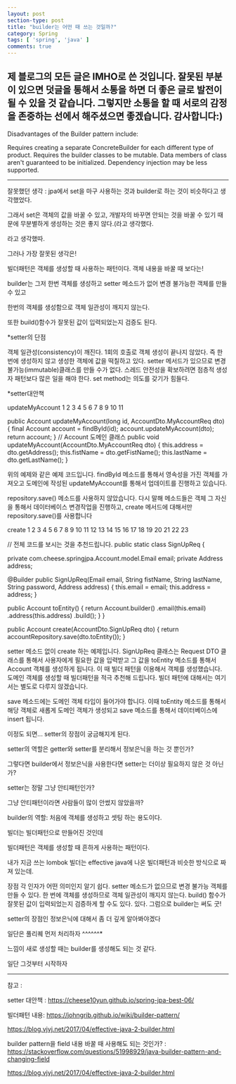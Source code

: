```yaml
---
layout: post
section-type: post
title: "builder는 어떤 때 쓰는 것일까?"
category: Spring
tags: [ 'spring', 'java' ]
comments: true
---
```

제 블로그의 모든 글은 IMHO로 쓴 것입니다.
잘못된 부분이 있으면 덧글을 통해서 소통을 하면 더 좋은 글로 발전이 될 수 있을 것 같습니다.
그렇지만 소통을 할 때 서로의 감정을 존중하는 선에서 해주셨으면 좋겠습니다.
감사합니다:)
---
Disadvantages of the Builder pattern include:

Requires creating a separate ConcreteBuilder for each different type of product.
Requires the builder classes to be mutable.
Data members of class aren't guaranteed to be initialized.
Dependency injection may be less supported.



---

잘못했던 생각 :
jpa에서 set을 마구 사용하는 것과 builder로 하는 것이 비슷하다고 생각했었다.

그래서 set은 객체의 값을 바꿀 수 있고, 개발자의 바꾸면 안되는 것을 바꿀 수 있기 때문에 무분별하게 생성하는 것은 좋지 않다.(라고 생각했다.





라고 생각했따.



그러나
가장 잘못된 생각은!

빌더패턴은 객체를 생성할 때 사용하는 패턴이다. 객체 내용을  바꿀 때 보다는!



builder는 그저 한번 객체를 생성하고 setter 메소드가 없어 변경 불가능한 객체를 만들 수 있고

한번의 객체를 생성함으로 객체 일관성이 깨지지 않는다.

또한 build()함수가 잘못된 값이 입력되었는지 검증도 된다.



*setter의 단점

객체 일관성(consistency)이 깨진다.
1회의 호출로 객체 생성이 끝나지 않았다.
즉 한 번에 생성하지 않고 생성한 객체에 값을 떡칠하고 있다.
setter 메서드가 있으므로 변경 불가능(immutable)클래스를 만들 수가 없다.
스레드 안전성을 확보하려면 점층적 생성자 패턴보다 많은 일을 해야 한다.
set method는 의도를 갖기가 힘들다.

*setter대안책

updateMyAccount
1
2
3
4
5
6
7
8
9
10
11

public Account updateMyAccount(long id, AccountDto.MyAccountReq dto) {
final Account account = findById(id);
account.updateMyAccount(dto);
return account;
}
// Account 도메인 클래스
public void updateMyAccount(AccountDto.MyAccountReq dto) {
this.address = dto.getAddress();
this.fistName = dto.getFistName();
this.lastName = dto.getLastName();
}

위의 예제와 같은 예제 코드입니다. findById 메소드를 통해서 영속성을 가진 객체를 가져오고 도메인에 작성된 updateMyAccount를 통해서 업데이트를 진행하고 있습니다.

repository.save() 메소드를 사용하지 않았습니다. 다시 말해 메소드들은 객체 그 자신을 통해서 데이터베이스 변경작업을 진행하고, create 메서드에 대해서만 repository.save()를 사용합니다

create
1
2
3
4
5
6
7
8
9
10
11
12
13
14
15
16
17
18
19
20
21
22
23

// 전체 코드를 보시는 것을 추천드립니다.
public static class SignUpReq {

private com.cheese.springjpa.Account.model.Email email;
private Address address;

@Builder
public SignUpReq(Email email, String fistName, String lastName, String password, Address address) {
this.email = email;
this.address = address;
}

public Account toEntity() {
return Account.builder()
.email(this.email)
.address(this.address)
.build();
}
}

public Account create(AccountDto.SignUpReq dto) {
return accountRepository.save(dto.toEntity());
}

setter 메소드 없이 create 하는 예제입니다. SignUpReq 클래스는 Request DTO 클래스를 통해서 사용자에게 필요한 값을 입력받고 그 값을 toEntity 메소드를 통해서 Account 객체를 생성하게 됩니다. 이 때 빌더 패턴을 이용해서 객체를 생성했습니다. 도메인 객체를 생성할 때 빌더패턴을 적극 추천해 드립니다. 빌더 패턴에 대해서는 여기서는 별도로 다루지 않겠습니다.

save 메소드에는 도메인 객체 타입이 들어가야 합니다. 이때 toEntity 메소드를 통해서 해당 객체로 새롭게 도메인 객체가 생성되고 save 메소드를 통해서 데이터베이스에 insert 됩니다.





이정도 되면... setter의 장점이 궁금해지게 된다.

setter의 역할은 getter와 setter를 분리해서 정보은닉을 하는 것 뿐인가?

그렇다면 builder에서 정보은닉을 사용한다면 setter는 더이상 필요하지 않은 것 아닌가?

setter는 정말 그냥 안티패턴인가?

그냥 안티패턴이라면 사람들이 많이 안썼지 않았을까?





builder의 역할:
처음에 객체를 생성하고 셋팅 하는 용도이다.



빌더는 빌더패턴으로 만들어진 것인데

빌더패턴은 객체를 생성할 때 흔하게 사용하는 패턴이다.



내가 지금 쓰는 lombok 빌더는 effective java에 나온 빌더패턴과 비슷한 방식으로 짜져 있는데.

장점
각 인자가 어떤 의미인지 알기 쉽다.
setter 메소드가 없으므로 변경 불가능 객체를 만들 수 있다.
한 번에 객체를 생성하므로 객체 일관성이 깨지지 않는다.
build() 함수가 잘못된 값이 입력되었는지 검증하게 할 수도 있다.
있다. 그럼으로 builder는 써도 굿!





setter의 장점인 정보은닉에 대해서 좀 더 깊게 알아봐야겠다

일단은 풀리퀘 먼저 처리하자 ^^^^^^*



느낌이 새로 생성할 때는 builder를 생성해도 되는 것 같다.

일단 그것부터 시작하자





---

참고 :

setter 대안책 : https://cheese10yun.github.io/spring-jpa-best-06/

빌더패턴 내용: https://johngrib.github.io/wiki/builder-pattern/  

https://blog.vjvj.net/2017/04/effective-java-2-builder.html

builder pattern을 field 내용 바꿀 때 사용해도 되는 것인가? : https://stackoverflow.com/questions/51998929/java-builder-pattern-and-changing-field

https://blog.vjvj.net/2017/04/effective-java-2-builder.html
